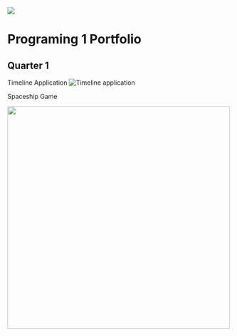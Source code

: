 ![](https://github.com/Akwardginger/Programing1Portfolio/blob/main/Images/banner.png)

# Programing 1 Portfolio

## Quarter 1

Timeline Application
![Timeline application](https://github.com/Akwardginger/Programing1Portfolio/blob/main/Images/timeline.png)

Spaceship Game

<img src="https://github.com/Akwardginger/Programing1Portfolio/blob/main/Images/spaceship.png?raw=true" width="500" height="500">
